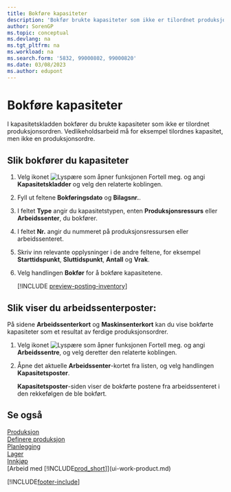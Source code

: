 ```yaml
---
title: Bokføre kapasiteter
description: 'Bokfør brukte kapasiteter som ikke er tilordnet produksjonsordren, i kapasitetskladden, og vis bokførte kapasiteter på siden for kapasitetsposter.'
author: SorenGP
ms.topic: conceptual
ms.devlang: na
ms.tgt_pltfrm: na
ms.workload: na
ms.search.form: '5832, 99000802, 99000820'
ms.date: 03/08/2023
ms.author: edupont
---
```

# Bokføre kapasiteter

I kapasitetskladden bokfører du brukte kapasiteter som ikke er tilordnet produksjonsordren. Vedlikeholdsarbeid må for eksempel tilordnes kapasitet, men ikke en produksjonsordre.  

## Slik bokfører du kapasiteter  

1. Velg ikonet ![Lyspære som åpner funksjonen Fortell meg.](media/ui-search/search_small.png "Fortell hva du vil gjøre") og angi **Kapasitetskladder** og velg den relaterte koblingen.  
2. Fyll ut feltene **Bokføringsdato** og **Bilagsnr.**.  
3. I feltet **Type** angir du kapasitetstypen, enten **Produksjonsressurs** eller **Arbeidssenter**, du bokfører.  
4. I feltet **Nr.** angir du nummeret på produksjonsressursen eller arbeidssenteret.  
5. Skriv inn relevante opplysninger i de andre feltene, for eksempel **Starttidspunkt**, **Sluttidspunkt**, **Antall** og **Vrak**.  
6. Velg handlingen **Bokfør** for å bokføre kapasitetene.  

    [!INCLUDE [preview-posting-inventory](includes/preview-posting-inventory.md)]

## Slik viser du arbeidssenterposter:  

På sidene **Arbeidssenterkort** og **Maskinsenterkort** kan du vise bokførte kapasiteter som et resultat av ferdige produksjonsordrer.    
1. Velg ikonet ![Lyspære som åpner funksjonen Fortell meg.](media/ui-search/search_small.png "Fortell hva du vil gjøre") og angi **Arbeidssentre**, og velg deretter den relaterte koblingen.  
2. Åpne det aktuelle **Arbeidssenter**-kortet fra listen, og velg handlingen **Kapasitetsposter**.  

    **Kapasitetsposter**-siden viser de bokførte postene fra arbeidssenteret i den rekkefølgen de ble bokført.   

## Se også  

[Produksjon](production-manage-manufacturing.md)  
[Definere produksjon](production-configure-production-processes.md)  
[Planlegging](production-planning.md)  
[Lager](inventory-manage-inventory.md)  
[Innkjøp](purchasing-manage-purchasing.md)  
[Arbeid med [!INCLUDE[prod_short](includes/prod_short.md)]](ui-work-product.md)


[!INCLUDE[footer-include](includes/footer-banner.md)]